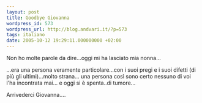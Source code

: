 ```yaml
---
layout: post
title: Goodbye Giovanna
wordpress_id: 573
wordpress_url: http://blog.andvari.it/?p=573
tags: italiano
date: 2005-10-12 19:29:11.000000000 +02:00
---
```

Non ho molte parole da dire...oggi mi ha lasciato mia nonna...

...era una persona veramente particolare...con i suoi pregi e i suoi difetti (di più gli ultimi)...molto strana... una persona così sono certo nessuno di voi l'ha incontrata mai... e oggi si è spenta..di tumore...

Arrivederci Giovanna....
